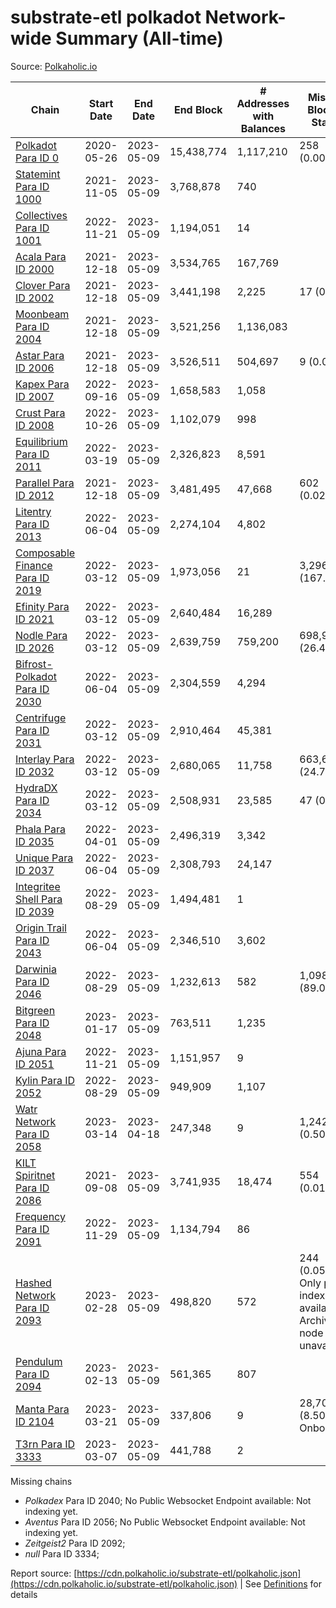 # substrate-etl polkadot Network-wide Summary (All-time)

Source: [Polkaholic.io](https://polkaholic.io)


| Chain            | Start Date | End Date | End Block | # Addresses with Balances | Missing Blocks / Status |
| ---------------- | ---------- | ---------| --------- | ------------------------- | ----------------------- |
| [Polkadot Para ID 0](/polkadot/0-polkadot) | 2020-05-26 | 2023-05-09 | 15,438,774 |  1,117,210 | 258 (0.00%)  |
| [Statemint Para ID 1000](/polkadot/1000-statemint) | 2021-11-05 | 2023-05-09 | 3,768,878 |  740 |    |
| [Collectives Para ID 1001](/polkadot/1001-collectives) | 2022-11-21 | 2023-05-09 | 1,194,051 |  14 |    |
| [Acala Para ID 2000](/polkadot/2000-acala) | 2021-12-18 | 2023-05-09 | 3,534,765 |  167,769 |    |
| [Clover Para ID 2002](/polkadot/2002-clover) | 2021-12-18 | 2023-05-09 | 3,441,198 |  2,225 | 17 (0.00%)  |
| [Moonbeam Para ID 2004](/polkadot/2004-moonbeam) | 2021-12-18 | 2023-05-09 | 3,521,256 |  1,136,083 |    |
| [Astar Para ID 2006](/polkadot/2006-astar) | 2021-12-18 | 2023-05-09 | 3,526,511 |  504,697 | 9 (0.00%)  |
| [Kapex Para ID 2007](/polkadot/2007-kapex) | 2022-09-16 | 2023-05-09 | 1,658,583 |  1,058 |    |
| [Crust Para ID 2008](/polkadot/2008-crust) | 2022-10-26 | 2023-05-09 | 1,102,079 |  998 |    |
| [Equilibrium Para ID 2011](/polkadot/2011-equilibrium) | 2022-03-19 | 2023-05-09 | 2,326,823 |  8,591 |    |
| [Parallel Para ID 2012](/polkadot/2012-parallel) | 2021-12-18 | 2023-05-09 | 3,481,495 |  47,668 | 602 (0.02%)  |
| [Litentry Para ID 2013](/polkadot/2013-litentry) | 2022-06-04 | 2023-05-09 | 2,274,104 |  4,802 |    |
| [Composable Finance Para ID 2019](/polkadot/2019-composable) | 2022-03-12 | 2023-05-09 | 1,973,056 |  21 | 3,296,718 (167.09%)  |
| [Efinity Para ID 2021](/polkadot/2021-efinity) | 2022-03-12 | 2023-05-09 | 2,640,484 |  16,289 |    |
| [Nodle Para ID 2026](/polkadot/2026-nodle) | 2022-03-12 | 2023-05-09 | 2,639,759 |  759,200 | 698,978 (26.48%)  |
| [Bifrost-Polkadot Para ID 2030](/polkadot/2030-bifrost-dot) | 2022-06-04 | 2023-05-09 | 2,304,559 |  4,294 |    |
| [Centrifuge Para ID 2031](/polkadot/2031-centrifuge) | 2022-03-12 | 2023-05-09 | 2,910,464 |  45,381 |    |
| [Interlay Para ID 2032](/polkadot/2032-interlay) | 2022-03-12 | 2023-05-09 | 2,680,065 |  11,758 | 663,696 (24.76%)  |
| [HydraDX Para ID 2034](/polkadot/2034-hydradx) | 2022-03-12 | 2023-05-09 | 2,508,931 |  23,585 | 47 (0.00%)  |
| [Phala Para ID 2035](/polkadot/2035-phala) | 2022-04-01 | 2023-05-09 | 2,496,319 |  3,342 |    |
| [Unique Para ID 2037](/polkadot/2037-unique) | 2022-06-04 | 2023-05-09 | 2,308,793 |  24,147 |    |
| [Integritee Shell Para ID 2039](/polkadot/2039-integritee-shell) | 2022-08-29 | 2023-05-09 | 1,494,481 |  1 |    |
| [Origin Trail Para ID 2043](/polkadot/2043-origintrail) | 2022-06-04 | 2023-05-09 | 2,346,510 |  3,602 |    |
| [Darwinia Para ID 2046](/polkadot/2046-darwinia) | 2022-08-29 | 2023-05-09 | 1,232,613 |  582 | 1,098,057 (89.08%)  |
| [Bitgreen Para ID 2048](/polkadot/2048-bitgreen) | 2023-01-17 | 2023-05-09 | 763,511 |  1,235 |    |
| [Ajuna Para ID 2051](/polkadot/2051-ajuna) | 2022-11-21 | 2023-05-09 | 1,151,957 |  9 |    |
| [Kylin Para ID 2052](/polkadot/2052-kylin) | 2022-08-29 | 2023-05-09 | 949,909 |  1,107 |    |
| [Watr Network Para ID 2058](/polkadot/2058-watr) | 2023-03-14 | 2023-04-18 | 247,348 |  9 | 1,242 (0.50%)  |
| [KILT Spiritnet Para ID 2086](/polkadot/2086-kilt) | 2021-09-08 | 2023-05-09 | 3,741,935 |  18,474 | 554 (0.01%)  |
| [Frequency Para ID 2091](/polkadot/2091-frequency) | 2022-11-29 | 2023-05-09 | 1,134,794 |  86 |    |
| [Hashed Network Para ID 2093](/polkadot/2093-hashed) | 2023-02-28 | 2023-05-09 | 498,820 |  572 | 244 (0.05%) Only partial index available: Archive node unavailable |
| [Pendulum Para ID 2094](/polkadot/2094-pendulum) | 2023-02-13 | 2023-05-09 | 561,365 |  807 |    |
| [Manta Para ID 2104](/polkadot/2104-manta) | 2023-03-21 | 2023-05-09 | 337,806 |  9 | 28,703 (8.50%) Onboarding |
| [T3rn Para ID 3333](/polkadot/3333-t3rn) | 2023-03-07 | 2023-05-09 | 441,788 |  2 |    |

Missing chains


* *Polkadex* Para ID 2040; No Public Websocket Endpoint available: Not indexing yet.
* *Aventus* Para ID 2056; No Public Websocket Endpoint available: Not indexing yet.
* *Zeitgeist2* Para ID 2092; 
* *null* Para ID 3334; 

Report source: [https://cdn.polkaholic.io/substrate-etl/polkaholic.json](https://cdn.polkaholic.io/substrate-etl/polkaholic.json) | See [Definitions](/DEFINITIONS.md) for details
